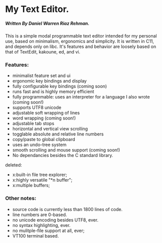 # My Text Editor.
##### Written By Daniel Warren Riaz Rehman.

This is a simple modal programmable text editor intended for my personal use, based on minimalism, ergonomics and simplicity. It is written in C11, and depends only on libc. 
It's features and behavior are loosely based on that of TextEdit, kakoune, ed, and vi.

### Features:

 - minimalist feature set and ui
 - ergonomic key bindings and display
 - fully configurable key bindings                                    (coming soon)
 - runs fast and is highly memory efficient
 - fully programmable: uses an interpreter for a language I also wrote        (coming soon!)
 - supports UTF8 unicode
 - adjustable soft wrapping of lines 
 - word wrapping 				                     (coming soon!)
 - adjustable tab stops
 - horizontal and vertical view scrolling
 - togglable absolute and relative line numbers 
 - copy/paste to global clipboard
 - uses an undo-tree system
 - smooth scrolling and mouse support                         (coming soon!)
 - No dependancies besides the C standard library.

deleted:
 - x:built-in file tree explorer;
 - x:highly versatile "\*n buffer";
 - x:multiple buffers;

### Other notes:

 - source code is currently less than 1800 lines of code. 
 - line numbers are 0-based.
 - no unicode encoding besides UTF8, ever.
 - no syntax highlighting, ever.
 - no mulitple-file support at all, ever;
 - VT100 terminal based.
